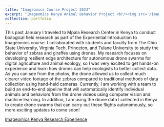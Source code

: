 ```yaml
---
title: "Imageomics Course Project 2023"
excerpt: "Imageomics Kenya Animal Behavior Project <br/><img src='/images/flying_drones.png'>"
collection: portfolio
---
```


This past January I traveled to Mpala Research Center in Kenya to conduct biological field research as part of the Experiential Introduction to Imageomics course. I collaborated with students and faculty from The Ohio State University, Virginia Tech, Princeton, and Tulane University to study the behavior of zebras and giraffes using drones. My research focuses on developing resilient edge architecture for autonomous drone swarms for digital agriculture and animal ecology, so I was very excited to get hands-on experience and learn how drones can help ecologists to better collect data. As you can see from the photos, the drone allowed us to collect much clearer video footage of the zebras compared to traditional methods of data collection using hand-held cameras. Currently, I am working with a team to build an end-to-end pipeline that will automatically identify individual animals and behaviors from the drone videos using computer vision and machine learning. In addition, I am using the drone data I collected in Kenya to create drone swarms that can carry out these flights autonomously, so more exciting updates to come soon!

[Imageomics Kenya Research Experience](https://imageomics.osu.edu/news/2023/01/imageomics-embarks-kenya-research-experience)

